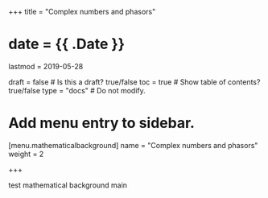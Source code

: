 +++
title = "Complex numbers and phasors"

# date = {{ .Date }}
lastmod = 2019-05-28

draft = false       # Is this a draft? true/false
toc = true          # Show table of contents? true/false
type = "docs"       # Do not modify.

# Add menu entry to sidebar.
[menu.mathematicalbackground]
  name = "Complex numbers and phasors"
  weight = 2

+++

test mathematical background main
